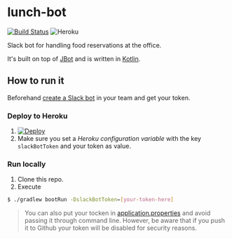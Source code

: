 # lunch-bot 

[![Build Status](https://travis-ci.org/chechtalks/lunch-bot.svg?branch=develop)](https://travis-ci.org/chechtalks/lunch-bot) ![Heroku](http://heroku-badge.herokuapp.com/?app=calm-inlet-69187&style=flat&svg=1&root=health)

Slack bot for handling food reservations at the office.

It's built on top of [JBot](https://github.com/ramswaroop/jbot) and is written in [Kotlin](https://kotlinlang.org/).

## How to run it

Beforehand [create a Slack bot](https://my.slack.com/services/new/bot) in your team and get your token.

### Deploy to Heroku

1. [![Deploy](https://www.herokucdn.com/deploy/button.svg)](https://heroku.com/deploy)
2. Make sure you set a *Heroku configuration variable* with the key `slackBotToken` and your token as value.

### Run locally

1. Clone this repo.
2. Execute
```bash
$ ./gradlew bootRun -DslackBotToken=[your-token-here]
```

> You can also put your tocken in [application.properties](/jbot-example/src/main/resources/application.properties) and avoid passing it through command line. However, be aware that if you push it to Github your token will be disabled for security reasons.
